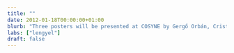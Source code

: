 ```yaml
---
title: ""
date: 2012-01-18T00:00:00+01:00
blurb: "Three posters will be presented at COSYNE by Gergő Orbán, Cristina Savin and DJ Strouse"
labs: ["lengyel"]
draft: false
---
```

